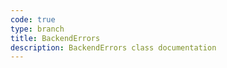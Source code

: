 ```yaml
---
code: true
type: branch
title: BackendErrors
description: BackendErrors class documentation
---
```

<RedirectToFirstChild />
